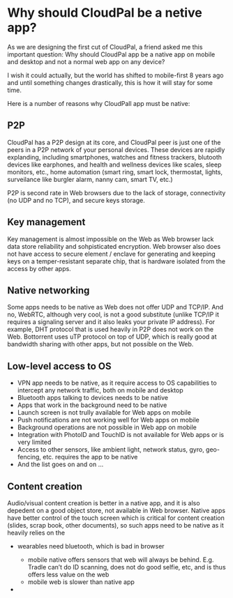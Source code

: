 # Why should CloudPal be a netive app?

As we are designing the first cut of CloudPal, a friend asked me this important question:
Why should CloudPal app be a native app on mobile and desktop and not a normal web app on any device?

I wish it could actually, but the world has shifted to mobile-first 8 years ago and until something changes drastically, 
this is how it will stay for some time.

Here is a number of reasons why CloudPall app must be native:

## P2P

CloudPal has a P2P design at its core, and CloudPal peer is just one of the peers in a P2P network of your personal devices. 
These devices are rapidly explanding, including smartphones, watches and fitness trackers, blutooth devices like earphones, 
and health and wellness devices like scales, sleep monitors, etc., home automation (smart ring, smart lock, thermostat, lights, surveilance like burgler alarm, nanny cam, smart TV, etc.)

P2P is second rate in Web browsers due to the lack of storage, connectivity (no UDP and no TCP), and secure keys storage.

## Key management 
Key management is almost impossible on the Web as Web browser lack data store reliability and sohpisticated encryption. 
Web browser also does not have access to secure element / enclave for generating and keeping keys 
on a temper-resistant separate chip, that is hardware isolated from the access by other apps.

## Native networking
Some apps needs to be native as Web does not offer UDP and TCP/IP. And no, WebRTC, although very cool, is not a good substitute 
(unlike TCP/IP it requires a signaling server and it also leaks your private IP address). 
For example, DHT protocol that is used heavily in P2P does not work on the Web. 
Bottorrent uses uTP protocol on top of UDP, which is really good at bandwidth sharing with other apps, but not possible on the Web.

## Low-level access to OS
- VPN app needs to be native, as it require access to OS capabilities to intercept any network traffic, both on mobile and desktop
- Bluetooth apps talking to devices needs to be native
- Apps that work in the background need to be native
- Launch screen is not trully available for Web apps on mobile
- Push notifications are not working well for Web apps on mobile
- Background operations are not possible in Web app on mobile
- Integration with PhotoID and TouchID is not available for Web apps or is very limited
- Access to other sensors, like ambient light, network status, gyro, geo-fencing, etc. requires the app to be native 
- And the list goes on and on ...

## Content creation
Audio/visual content creation is better in a native app, and it is also depedent on a good object store, not available in Web browser.
Native apps have better control of the touch screen which is critical for content creation (slides, scrap book, other documents), 
so such apps need to be native as it heavily relies on the 

- wearables need bluetooth, which is bad in browser
    - mobile native offers sensors that web will always be behind. E.g. Tradle can’t do ID scanning, does not do good selfie, etc, and is thus offers less value on the web
    - mobile web is slower than native app

- 

